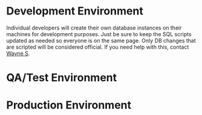 # Development Environment
Individual developers will create their own database instances on their machines for development purposes.  Just be sure to keep the SQL scripts updated as needed so everyone is on the same page.  Only DB changes that are scripted will be considered official.  If you need help with this, contact [Wayne S](gratefulBayou@gmail.com). 

# QA/Test Environment

# Production Environment
